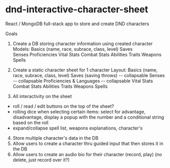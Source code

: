 # dnd-interactive-character-sheet
React / MongoDB full-stack app to store and create DND characters

Goals
1. Create a DB storing character information using created character
Models: 
Basics (name, race, subrace, class, level)
Saves  
Senses 
Proficiencies
Vital Stats
Combat Stats
Abilities
Traits
Weapons
Spells



2. Create a static character sheet for 1 character
Layout: 
Basics (name, race, subrace, class, level)
Saves (saving throws)  -- collapsable
Senses -- collapsable
Proficiencies & Languages -- collapsable
Vital Stats
Combat Stats
Abilities
Traits
Weapons
Spells
3. All interactivity on the sheet 
  - roll / read / edit buttons on the top of the sheet? 
  - rolling dice when selecting certain items: select for advantage, disadvantage, display a popup with the number and a conditional string based on the roll
  - expand/collapse spell list, weapons explanations, character's 
4. Store multiple character's data in the DB
5. Allow users to create a character thru guided input that then stores it in the DB
6. Allow users to create an audio bio for their character (record, play) (no delete, just record over it?)